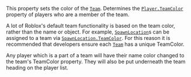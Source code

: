 This property sets the color of the [`Team`](https://create.roblox.com/docs/reference/engine/classes/Team). Determines the
[`Player.TeamColor`](https://create.roblox.com/docs/reference/engine/classes/Player#TeamColor) property of players who are a member of the team.

A lot of Roblox's default team functionality is based on the team color,
rather than the name or object. For example, [`SpawnLocation`](https://create.roblox.com/docs/reference/engine/classes/SpawnLocation)s can be
assigned to a team via [`SpawnLocation.TeamColor`](https://create.roblox.com/docs/reference/engine/classes/SpawnLocation#TeamColor). For this reason it
is recommended that developers ensure each [`Team`](https://create.roblox.com/docs/reference/engine/classes/Team) has a unique
TeamColor.

Any player which is a part of a team will have their name color changed to
the team's TeamColor property. They will also be put underneath the team
heading on the player list.
